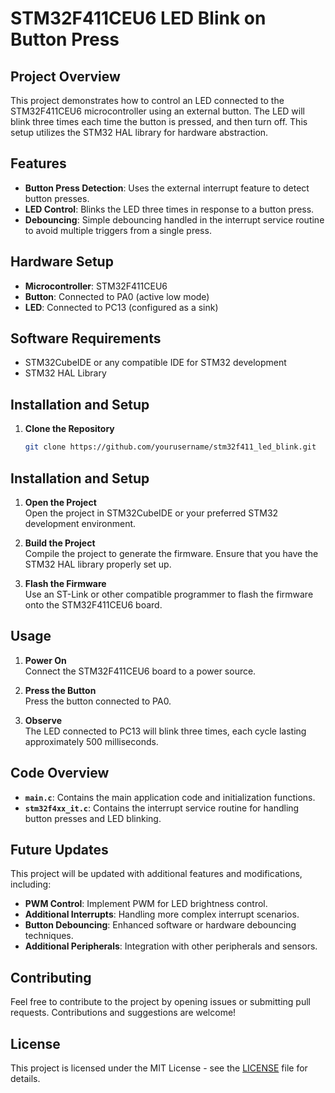 # STM32F411CEU6 LED Blink on Button Press

## Project Overview

This project demonstrates how to control an LED connected to the STM32F411CEU6 microcontroller using an external button. The LED will blink three times each time the button is pressed, and then turn off. This setup utilizes the STM32 HAL library for hardware abstraction.

## Features

- **Button Press Detection**: Uses the external interrupt feature to detect button presses.
- **LED Control**: Blinks the LED three times in response to a button press.
- **Debouncing**: Simple debouncing handled in the interrupt service routine to avoid multiple triggers from a single press.

## Hardware Setup

- **Microcontroller**: STM32F411CEU6
- **Button**: Connected to PA0 (active low mode)
- **LED**: Connected to PC13 (configured as a sink)

## Software Requirements

- STM32CubeIDE or any compatible IDE for STM32 development
- STM32 HAL Library

## Installation and Setup

1. **Clone the Repository**
   ```bash
   git clone https://github.com/yourusername/stm32f411_led_blink.git


## Installation and Setup

1. **Open the Project**  
   Open the project in STM32CubeIDE or your preferred STM32 development environment.

2. **Build the Project**  
   Compile the project to generate the firmware. Ensure that you have the STM32 HAL library properly set up.

3. **Flash the Firmware**  
   Use an ST-Link or other compatible programmer to flash the firmware onto the STM32F411CEU6 board.

## Usage

1. **Power On**  
   Connect the STM32F411CEU6 board to a power source.

2. **Press the Button**  
   Press the button connected to PA0.

3. **Observe**  
   The LED connected to PC13 will blink three times, each cycle lasting approximately 500 milliseconds.

## Code Overview

- **`main.c`**: Contains the main application code and initialization functions.
- **`stm32f4xx_it.c`**: Contains the interrupt service routine for handling button presses and LED blinking.

## Future Updates

This project will be updated with additional features and modifications, including:

- **PWM Control**: Implement PWM for LED brightness control.
- **Additional Interrupts**: Handling more complex interrupt scenarios.
- **Button Debouncing**: Enhanced software or hardware debouncing techniques.
- **Additional Peripherals**: Integration with other peripherals and sensors.

## Contributing

Feel free to contribute to the project by opening issues or submitting pull requests. Contributions and suggestions are welcome!

## License

This project is licensed under the MIT License - see the [LICENSE](LICENSE) file for details.
